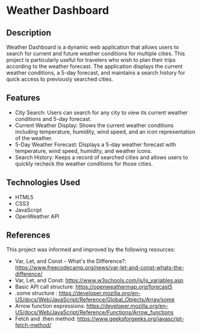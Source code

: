 # Weather Dashboard

## Description

Weather Dashboard is a dynamic web application that allows users to search for current and future weather conditions for multiple cities. This project is particularly useful for travelers who wish to plan their trips according to the weather forecast. The application displays the current weather conditions, a 5-day forecast, and maintains a search history for quick access to previously searched cities.

## Features

- City Search: Users can search for any city to view its current weather conditions and 5-day forecast.
- Current Weather Display: Shows the current weather conditions including temperature, humidity, wind speed, and an icon representation of the weather.
- 5-Day Weather Forecast: Displays a 5-day weather forecast with temperature, wind speed, humidity, and weather icons.
- Search History: Keeps a record of searched cities and allows users to quickly recheck the weather conditions for those cities.

## Technologies Used

- HTML5
- CSS3
- JavaScript
- OpenWeather API

## References

This project was informed and improved by the following resources:

- Var, Let, and Const – What's the Difference?: https://www.freecodecamp.org/news/var-let-and-const-whats-the-difference/
- Var, Let, and Const: https://www.w3schools.com/js/js_variables.asp
- Basic API call structure: https://openweathermap.org/forecast5
- .some structure : https://developer.mozilla.org/en-US/docs/Web/JavaScript/Reference/Global_Objects/Array/some
- Arrow function expressions: https://developer.mozilla.org/en-US/docs/Web/JavaScript/Reference/Functions/Arrow_functions
- Fetch and .then method: https://www.geeksforgeeks.org/javascript-fetch-method/
